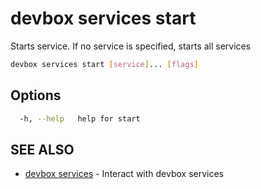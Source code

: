 # devbox services start

Starts service. If no service is specified, starts all services

```bash
devbox services start [service]... [flags]
```

## Options

```bash
  -h, --help   help for start
```

## SEE ALSO

* [devbox services](devbox_services.md)	 - Interact with devbox services

